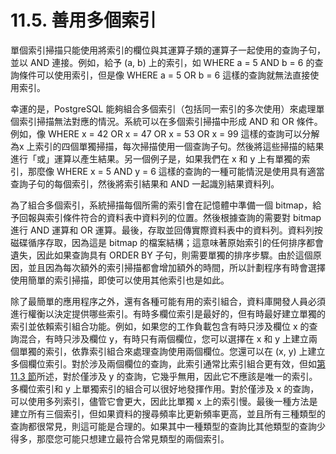 # 11.5. 善用多個索引

單個索引掃描只能使用將索引的欄位與其運算子類的運算子一起使用的查詢子句，並以 AND 連接。例如，給予 (a, b) 上的索引，如 WHERE a = 5 AND b = 6 的查詢條件可以使用索引，但是像 WHERE a = 5 OR b = 6 這樣的查詢就無法直接使用索引。

幸運的是，PostgreSQL 能夠組合多個索引（包括同一索引的多次使用）來處理單個索引掃描無法對應的情況。系統可以在多個索引掃描中形成 AND 和 OR 條件。例如，像 WHERE x = 42 OR x = 47 OR x = 53 OR x = 99 這樣的查詢可以分解為x 上索引的四個單獨掃描，每次掃描使用一個查詢子句。然後將這些掃描的結果進行「或」運算以產生結果。另一個例子是，如果我們在 x 和 y 上有單獨的索引，那麼像 WHERE x = 5 AND y = 6 這樣的查詢的一種可能情況是使用具有適當查詢子句的每個索引，然後將索引結果和 AND 一起識別結果資料列。

為了組合多個索引，系統掃描每個所需的索引會在記憶體中準備一個 bitmap，給予回報與索引條件符合的資料表中資料列的位置。然後根據查詢的需要對 bitmap 進行 AND 運算和 OR 運算。最後，存取並回傳實際資料表中的資料列。資料列按磁碟循序存取，因為這是 bitmap 的檔案結構；這意味著原始索引的任何排序都會遺失，因此如果查詢具有 ORDER BY 子句，則需要單獨的排序步驟。由於這個原因，並且因為每次額外的索引掃描都會增加額外的時間，所以計劃程序有時會選擇使用簡單的索引掃描，即使可以使用其他索引也是如此。

除了最簡單的應用程序之外，還有各種可能有用的索引組合，資料庫開發人員必須進行權衡以決定提供哪些索引。有時多欄位索引是最好的，但有時最好建立單獨的索引並依賴索引組合功能。例如，如果您的工作負載包含有時只涉及欄位 x 的查詢混合，有時只涉及欄位 y，有時只有兩個欄位，您可以選擇在 x 和 y 上建立兩個單獨的索引，依靠索引組合來處理查詢使用兩個欄位。您還可以在 (x, y) 上建立多個欄位索引。對於涉及兩個欄位的查詢，此索引通常比索引組合更有效，但如[第 11.3 節](multicolumn-indexes.md)所述，對於僅涉及 y 的查詢，它幾乎無用，因此它不應該是唯一的索引。多欄位索引和 y 上單獨索引的組合可以很好地發揮作用。對於僅涉及 x 的查詢，可以使用多列索引，儘管它會更大，因此比單獨 x 上的索引慢。最後一種方法是建立所有三個索引，但如果資料的搜尋頻率比更新頻率更高，並且所有三種類型的查詢都很常見，則這可能是合理的。如果其中一種類型的查詢比其他類型的查詢少得多，那麼您可能只想建立最符合常見類型的兩個索引。
